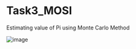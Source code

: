 # Task3_MOSI
Estimating value of Pi using Monte Carlo Method

![image](https://user-images.githubusercontent.com/46711970/79196329-16a09300-7e5a-11ea-9818-d6d579f29bb1.png)
